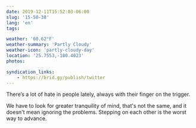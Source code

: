 ```yaml
---
date: 2019-12-11T15:52:03-06:00
slug: '15-50-38'
lang: 'en'
tags:

weather: '60.62°F'
weather-summary: 'Partly Cloudy'
weather-icon: 'partly-cloudy-day'
location: '25.7553,-100.4023'
photos:

syndication_links:
    - https://brid.gy/publish/twitter
---
```

There’s a lot of hate in people lately, always with their finger on the trigger.

We have to look for greater tranquility of mind, that's not the same, and it doesn't mean ignoring the problems. Stepping on each other is the worst way to advance.
